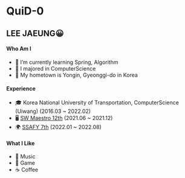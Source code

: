 # QuiD-0

## LEE JAEUNG😀 <a href="#https-quid-0.github.io" id="https-quid-0.github.io"></a>

#### Who Am I

* 🌱 I’m currently learning Spring, Algorithm
* 🥇 I majored in ComputerScience
* 🚅 My hometown is Yongin, Gyeonggi-do in Korea

#### Experience

* 🎓 Korea National University of Transportation, ComputerScience (Uiwang) (2016.03 \~ 2022.02)
* 🖥 [SW Maestro 12th](https://www.swmaestro.org/sw/main/main.do) (2021.06 \~ 2021.12)
* 🌍 [SSAFY 7th](https://www.ssafy.com/ksp/jsp/swp/swpMain.jsp) (2022.01 \~ 2022.08)

#### What I Like

* 🎵 Music
* 🔵 Game
* ☕ Coffee
